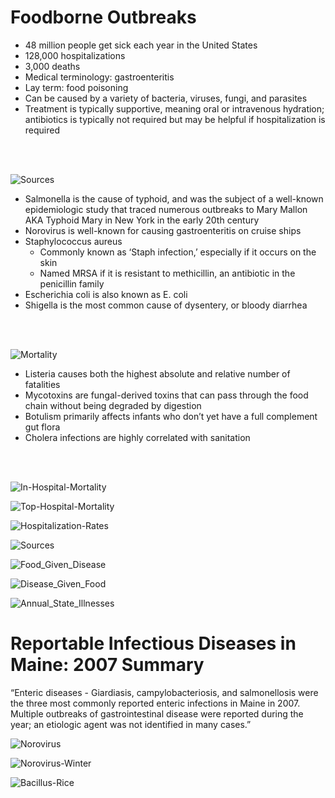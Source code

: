 # Foodborne Outbreaks
- 48 million people get sick each year in the United States
- 128,000 hospitalizations
- 3,000 deaths
- Medical terminology: gastroenteritis
- Lay term: food poisoning
- Can be caused by a variety of bacteria, viruses, fungi, and parasites
- Treatment is typically supportive, meaning oral or intravenous hydration; antibiotics is typically not required but may be helpful if hospitalization is required

<br />
<br />

![Sources](https://github.com/heathcliffs34/capstone_1/blob/master/figures/present/etiologies.png)
- Salmonella is the cause of typhoid, and was the subject of a well-known epidemiologic study that traced numerous outbreaks to Mary Mallon AKA Typhoid Mary in New York in the early 20th century
- Norovirus is well-known for causing gastroenteritis on cruise ships
- Staphylococcus aureus
    - Commonly known as ‘Staph infection,’ especially if it occurs on the skin
    - Named MRSA if it is resistant to methicillin, an antibiotic in the penicillin family
- Escherichia coli is also known as E. coli
- Shigella is the most common cause of dysentery, or bloody diarrhea

<br />
<br />

![Mortality](https://github.com/heathcliffs34/capstone_1/blob/master/figures/present/mortality_and_rate.png)
- Listeria causes both the highest absolute and relative number of fatalities
- Mycotoxins are fungal-derived toxins that can pass through the food chain without being degraded by digestion
- Botulism primarily affects infants who don’t yet have a full complement gut flora
- Cholera infections are highly correlated with sanitation

<br />
<br />

![In-Hospital-Mortality](https://github.com/heathcliffs34/capstone_1/blob/master/figures/present/mortality_per_hospitalization.png)  

![Top-Hospital-Mortality](https://github.com/heathcliffs34/capstone_1/blob/master/figures/present/top_hospitalizations_fatality_rates.png)  

![Hospitalization-Rates](https://github.com/heathcliffs34/capstone_1/blob/master/figures/present/hospitalizations_per_illness.png)  

![Sources](https://github.com/heathcliffs34/capstone_1/blob/master/figures/present/sources.png)  

![Food_Given_Disease](https://github.com/heathcliffs34/capstone_1/blob/master/figures/present/food_given_disease.png)  

![Disease_Given_Food](https://github.com/heathcliffs34/capstone_1/blob/master/figures/present/disease_given_food.png)  

![Annual_State_Illnesses](https://github.com/heathcliffs34/capstone_1/blob/master/figures/present/annual_states.png)  

# Reportable Infectious Diseases in Maine: 2007 Summary

“Enteric diseases - Giardiasis, campylobacteriosis, and salmonellosis were the three most commonly reported enteric infections in Maine in 2007. Multiple outbreaks of gastrointestinal disease were reported during the year; an etiologic agent was not identified in many cases.”  

![Norovirus](https://github.com/heathcliffs34/capstone_1/blob/master/norovirus.png)  

![Norovirus-Winter](https://github.com/heathcliffs34/capstone_1/blob/master/figures/present/norovirus_winter.png)  

![Bacillus-Rice](https://github.com/heathcliffs34/capstone_1/blob/master/figures/present/bacillus_rice.png)  

